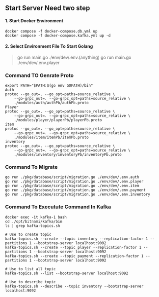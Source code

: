 ## Start Server Need two step
#### 1. Start Docker Environment
```
docker compose -f docker-compose.db.yml up
docker compose -f docker-compose.kafka.yml up -d
```

#### 2. Select Environment File To Start Golang
> go run main.go ./env/dev/.env.(anything)
> go run main.go ./env/dev/.env.player

### Command TO Genrate Proto
```
export PATH="$PATH:$(go env GOPATH)/bin"
Auth
protoc --go_out=. --go_opt=paths=source_relative \
    --go-grpc_out=. --go-grpc_opt=paths=source_relative \
    ./modules/auth/authPb/authPb.proto
Player
protoc --go_out=. --go_opt=paths=source_relative \
    --go-grpc_out=. --go-grpc_opt=paths=source_relative \
    ./modules/player/playerPb/playerPb.proto
item
protoc --go_out=. --go_opt=paths=source_relative \
    --go-grpc_out=. --go-grpc_opt=paths=source_relative \
    ./modules/item/itemPb/itemPb.proto
inventory
protoc --go_out=. --go_opt=paths=source_relative \
    --go-grpc_out=. --go-grpc_opt=paths=source_relative \
    ./modules/inventory/inventoryPb/inventoryPb.proto
```

### Command To Migrate
```
go run ./pkg/database/script/migration.go ./env/dev/.env.auth
go run ./pkg/database/script/migration.go ./env/dev/.env.player
go run ./pkg/database/script/migration.go ./env/dev/.env.item
go run ./pkg/database/script/migration.go ./env/dev/.env.payment
go run ./pkg/database/script/migration.go ./env/dev/.env.inventory

```


### Command To Executute Command In Kafka
```
docker exec -it kafka-1 bash
cd ./opt/bitnami/kafka/bin
ls | grep kafka-topics.sh

# Use to create topic
kafka-topics.sh --create --topic inventory --replication-factor 1 --partitions 1 --bootstrap-server localhost:9092
kafka-topics.sh --create --topic player --replication-factor 1 --partitions 1 --bootstrap-server localhost:9092
kafka-topics.sh --create --topic payment --replication-factor 1 --partitions 1 --bootstrap-server localhost:9092

# Use to list all topic
kafka-topics.sh --list --bootstrap-server localhost:9092

# Use to describe topic
kafka-topics.sh --describe --topic inventory --bootstrap-server localhost:9092

```